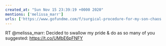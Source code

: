 ```yaml
---
created_at: "Sun Nov 15 23:39:19 +0000 2020"
mentions: ['melissa_marr']
urls: ['https://www.gofundme.com/f/surgical-procedure-for-my-son-chaos']
---
```


RT @melissa_marr: Decided to swallow my pride &amp; do as so many of you suggested: https://t.co/UMbE6pFNFY